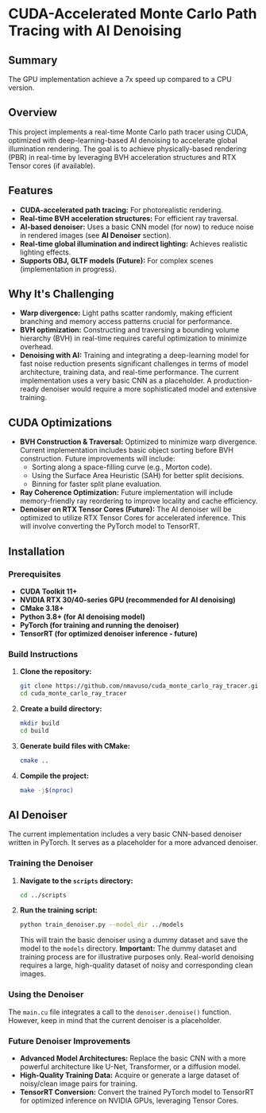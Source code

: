 # CUDA-Accelerated Monte Carlo Path Tracing with AI Denoising

## Summary

The GPU implementation achieve a 7x speed up compared to a CPU version. 

## Overview

This project implements a real-time Monte Carlo path tracer using CUDA, optimized with deep-learning-based AI denoising to accelerate global illumination rendering. The goal is to achieve physically-based rendering (PBR) in real-time by leveraging BVH acceleration structures and RTX Tensor cores (if available).

## Features

-   **CUDA-accelerated path tracing:** For photorealistic rendering.
-   **Real-time BVH acceleration structures:** For efficient ray traversal.
-   **AI-based denoiser:** Uses a basic CNN model (for now) to reduce noise in rendered images (see **AI Denoiser** section).
-   **Real-time global illumination and indirect lighting:** Achieves realistic lighting effects.
-   **Supports OBJ, GLTF models (Future):** For complex scenes (implementation in progress).

## Why It's Challenging

-   **Warp divergence:** Light paths scatter randomly, making efficient branching and memory access patterns crucial for performance.
-   **BVH optimization:** Constructing and traversing a bounding volume hierarchy (BVH) in real-time requires careful optimization to minimize overhead.
-   **Denoising with AI:** Training and integrating a deep-learning model for fast noise reduction presents significant challenges in terms of model architecture, training data, and real-time performance. The current implementation uses a very basic CNN as a placeholder. A production-ready denoiser would require a more sophisticated model and extensive training.

## CUDA Optimizations

-   **BVH Construction & Traversal:** Optimized to minimize warp divergence. Current implementation includes basic object sorting before BVH construction. Future improvements will include:
    -   Sorting along a space-filling curve (e.g., Morton code).
    -   Using the Surface Area Heuristic (SAH) for better split decisions.
    -   Binning for faster split plane evaluation.
-   **Ray Coherence Optimization:** Future implementation will include memory-friendly ray reordering to improve locality and cache efficiency.
-   **Denoiser on RTX Tensor Cores (Future):** The AI denoiser will be optimized to utilize RTX Tensor Cores for accelerated inference. This will involve converting the PyTorch model to TensorRT.

## Installation

### Prerequisites

-   **CUDA Toolkit 11+**
-   **NVIDIA RTX 30/40-series GPU (recommended for AI denoising)**
-   **CMake 3.18+**
-   **Python 3.8+ (for AI denoising model)**
-   **PyTorch (for training and running the denoiser)**
-   **TensorRT (for optimized denoiser inference - future)**

### Build Instructions

1.  **Clone the repository:**
    ```bash
    git clone https://github.com/nmavuso/cuda_monte_carlo_ray_tracer.git
    cd cuda_monte_carlo_ray_tracer
    ```

2.  **Create a build directory:**
    ```bash
    mkdir build
    cd build
    ```

3.  **Generate build files with CMake:**
    ```bash
    cmake ..
    ```

4.  **Compile the project:**
    ```bash
    make -j$(nproc)
    ``` 

## AI Denoiser

The current implementation includes a very basic CNN-based denoiser written in PyTorch. It serves as a placeholder for a more advanced denoiser.

### Training the Denoiser

1.  **Navigate to the `scripts` directory:**
    ```bash
    cd ../scripts
    ```

2.  **Run the training script:**
    ```bash
    python train_denoiser.py --model_dir ../models
    ```
    This will train the basic denoiser using a dummy dataset and save the model to the `models` directory.
    **Important:** The dummy dataset and training process are for illustrative purposes only. Real-world denoising requires a large, high-quality dataset of noisy and corresponding clean images.

### Using the Denoiser

The `main.cu` file integrates a call to the `denoiser.denoise()` function. However, keep in mind that the current denoiser is a placeholder.

### Future Denoiser Improvements

-   **Advanced Model Architectures:** Replace the basic CNN with a more powerful architecture like U-Net, Transformer, or a diffusion model.
-   **High-Quality Training Data:**  Acquire or generate a large dataset of noisy/clean image pairs for training.
-   **TensorRT Conversion:** Convert the trained PyTorch model to TensorRT for optimized inference on NVIDIA GPUs, leveraging Tensor Cores.

